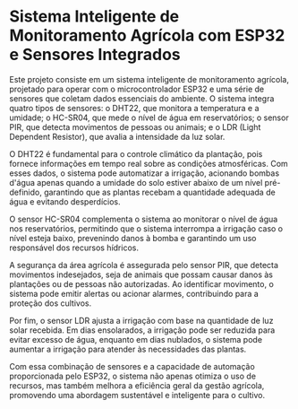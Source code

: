 # Sistema Inteligente de Monitoramento Agrícola com ESP32 e Sensores Integrados

Este projeto consiste em um sistema inteligente de monitoramento agrícola, projetado para operar com o microcontrolador ESP32 e uma série de sensores que coletam dados essenciais do ambiente. O sistema integra quatro tipos de sensores: o DHT22, que monitora a temperatura e a umidade; o HC-SR04, que mede o nível de água em reservatórios; o sensor PIR, que detecta movimentos de pessoas ou animais; e o LDR (Light Dependent Resistor), que avalia a intensidade da luz solar.

O DHT22 é fundamental para o controle climático da plantação, pois fornece informações em tempo real sobre as condições atmosféricas. Com esses dados, o sistema pode automatizar a irrigação, acionando bombas d'água apenas quando a umidade do solo estiver abaixo de um nível pré-definido, garantindo que as plantas recebam a quantidade adequada de água e evitando desperdícios.

O sensor HC-SR04 complementa o sistema ao monitorar o nível de água nos reservatórios, permitindo que o sistema interrompa a irrigação caso o nível esteja baixo, prevenindo danos à bomba e garantindo um uso responsável dos recursos hídricos.

A segurança da área agrícola é assegurada pelo sensor PIR, que detecta movimentos indesejados, seja de animais que possam causar danos às plantações ou de pessoas não autorizadas. Ao identificar movimento, o sistema pode emitir alertas ou acionar alarmes, contribuindo para a proteção dos cultivos.

Por fim, o sensor LDR ajusta a irrigação com base na quantidade de luz solar recebida. Em dias ensolarados, a irrigação pode ser reduzida para evitar excesso de água, enquanto em dias nublados, o sistema pode aumentar a irrigação para atender às necessidades das plantas.

Com essa combinação de sensores e a capacidade de automação proporcionada pelo ESP32, o sistema não apenas otimiza o uso de recursos, mas também melhora a eficiência geral da gestão agrícola, promovendo uma abordagem sustentável e inteligente para o cultivo.
